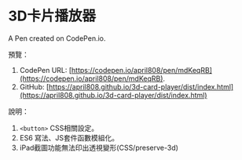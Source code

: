 # 3D卡片播放器

A Pen created on CodePen.io.

預覽：

1. CodePen URL: [https://codepen.io/april808/pen/mdKeqRB](https://codepen.io/april808/pen/mdKeqRB).
1. GitHub: [https://april808.github.io/3d-card-player/dist/index.html](https://april808.github.io/3d-card-player/dist/index.html)

說明：

1. `<button>` CSS相關設定。
1. ES6 寫法、JS套件函數模組化。
1. iPad截圖功能無法印出透視變形(CSS/preserve-3d)